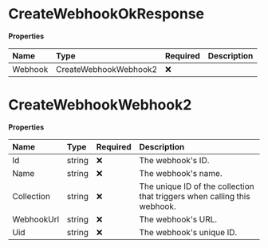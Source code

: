 # CreateWebhookOkResponse

**Properties**

| Name    | Type                  | Required | Description |
| :------ | :-------------------- | :------- | :---------- |
| Webhook | CreateWebhookWebhook2 | ❌       |             |

# CreateWebhookWebhook2

**Properties**

| Name       | Type   | Required | Description                                                              |
| :--------- | :----- | :------- | :----------------------------------------------------------------------- |
| Id         | string | ❌       | The webhook's ID.                                                        |
| Name       | string | ❌       | The webhook's name.                                                      |
| Collection | string | ❌       | The unique ID of the collection that triggers when calling this webhook. |
| WebhookUrl | string | ❌       | The webhook's URL.                                                       |
| Uid        | string | ❌       | The webhook's unique ID.                                                 |

<!-- This file was generated by liblab | https://liblab.com/ -->
